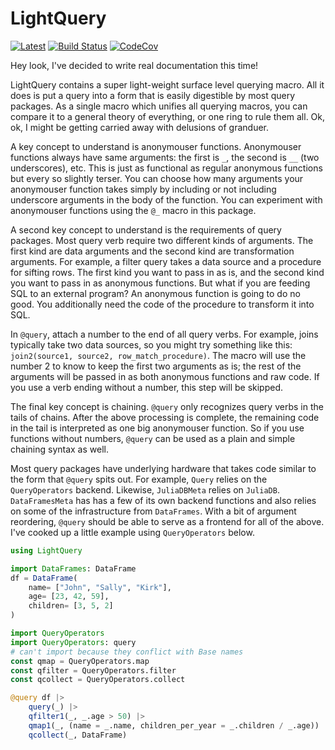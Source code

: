 # LightQuery

[![Latest](https://img.shields.io/badge/docs-latest-blue.svg)](https://bramtayl.github.io/LightQuery.jl/latest)
[![Build Status](https://travis-ci.org/bramtayl/LightQuery.jl.svg?branch=master)](https://travis-ci.org/bramtayl/LightQuery.jl)
[![CodeCov](https://codecov.io/gh/bramtayl/LightQuery.jl/branch/master/graph/badge.svg)](https://codecov.io/gh/bramtayl/LightQuery.jl)

Hey look, I've decided to write real documentation this time!

LightQuery contains a super light-weight surface level querying macro. All it
does is put a query into a form that is easily digestible by most query
packages. As a single macro which unifies all querying macros, you can compare
it to a general theory of everything, or one ring to rule them all. Ok, ok, I
might be getting carried away with delusions of granduer.

A key concept to understand is anonymouser functions. Anonymouser functions
always have same arguments: the first is `_`, the second is `__` (two
underscores), etc. This is just as functional as regular anonymous functions but
every so slightly terser. You can choose how many arguments your anonymouser
function takes simply by including or not including underscore arguments in the
body of the function. You can experiment with anonymouser functions using the
`@_` macro in this package.

A second key concept to understand is the requirements of query packages.
Most query verb require two different kinds of arguments. The first kind are
data arguments and the second kind are transformation arguments. For example,
a filter query takes a data source and a procedure for sifting rows. The first
kind you want to pass in as is, and the second kind you want to pass in as
anonymous functions. But what if you are feeding SQL to an external
program? An anonymous function is going to do no good. You additionally need the
code of the procedure to transform it into SQL.

In `@query`, attach a number to the end of all query verbs. For example, joins
typically take two data sources, so you might try something like this:
`join2(source1, source2, row_match_procedure)`. The macro will use the number
2 to know to keep the first two arguments as is; the rest of the arguments
will be passed in as both anonymous functions and raw code. If you use a verb
ending without a number, this step will be skipped.

The final key concept is chaining. `@query` only recognizes query verbs in the
tails of chains. After the above processing is complete, the remaining code
in the tail is interpreted as one big anonymouser function. So if you use
functions without numbers, `@query` can be used as a plain and simple chaining
syntax as well.

Most query packages have underlying hardware that takes code similar to the form
that `@query` spits out. For example, `Query` relies on the `QueryOperators`
backend. Likewise, `JuliaDBMeta` relies on `JuliaDB`. `DataFramesMeta` has
has a few of its own backend functions and also relies on some of the
infrastructure from `DataFrames`. With a bit of argument reordering, `@query`
should be able to serve as a frontend for all of the above. I've cooked up a
little example using `QueryOperators` below.

```julia
using LightQuery

import DataFrames: DataFrame
df = DataFrame(
    name= ["John", "Sally", "Kirk"],
    age= [23, 42, 59],
    children= [3, 5, 2]
)

import QueryOperators
import QueryOperators: query
# can't import because they conflict with Base names
const qmap = QueryOperators.map
const qfilter = QueryOperators.filter
const qcollect = QueryOperators.collect

@query df |>
    query(_) |>
    qfilter1(_, _.age > 50) |>
    qmap1(_, (name = _.name, children_per_year = _.children / _.age)) |>
    qcollect(_, DataFrame)
```
